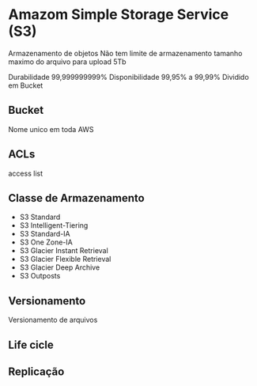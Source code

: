 # Amazom Simple Storage Service (S3)

Armazenamento de objetos
Não tem limite de armazenamento
tamanho maximo do arquivo para upload 5Tb

Durabilidade 99,999999999%
Disponibilidade 99,95% a 99,99%
Dividido em Bucket

## Bucket
Nome unico em toda AWS

## ACLs
access list


## Classe de Armazenamento 

- S3 Standard
- S3 Intelligent-Tiering
- S3 Standard-IA
- S3 One Zone-IA
- S3 Glacier Instant Retrieval
- S3 Glacier Flexible Retrieval
- S3 Glacier  Deep Archive
- S3 Outposts

## Versionamento

Versionamento de arquivos


## Life cicle

## Replicação

